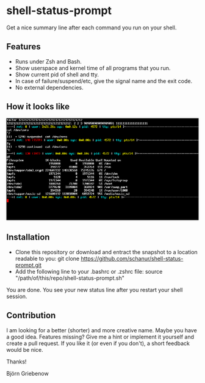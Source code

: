 # shell-status-prompt
Get a nice summary line after each command you run on your shell.

## Features
   * Runs under Zsh and Bash.
   * Show userspace and kernel time of all programs that you run.
   * Show current pid of shell and tty.
   * In case of failure/suspend/etc, give the signal name and the exit code.
   * No external dependencies.

## How it looks like
![Alt text](/screenshot/screenshot_1_crop.png?raw=true "")


## Installation
   * Clone this repository or download and entract the snapshot to a location readable to you:
     git clone https://github.com/schanur/shell-status-prompt.git
   * Add the following line to your .bashrc or .zshrc file:
     source "/path/of/this/repo/shell-status-prompt.sh"

You are done. You see your new status line after you restart your shell session.

## Contribution
I am looking for a better (shorter) and more creative name. Maybe you have a good idea.
Features missing? Give me a hint or implement it yourself and create a pull request.
If you like it (or even if you don't), a short feedback would be nice.


Thanks!

Björn Griebenow
